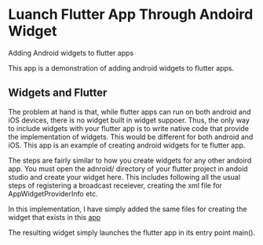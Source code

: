 # Luanch Flutter App Through Andoird Widget

Adding Android widgets to flutter apps

This app is a demonstration of adding android widgets to flutter apps.

## Widgets and Flutter

The problem at hand is that, while flutter apps can run on both android and iOS devices, there is no widget built in widget suppoer. Thus, the only way to include widgets with your flutter app is to write native code that provide the implementation of widgets. This would be different for both android and iOS.
This app is an example of creating android widgets for te flutter app.

The steps are fairly similar to how you create widgets for any other andoird app. You must open the adnroid/ directory of your flutter project in andoid studio and create your widget here. This includes following all the usual steps of registering a broadcast receiever, creating the xml file for AppWidgetProviderInfo etc.

In this implementation, I have simply added the same files for creating the widget that exists in this [app](https://github.com/yashkurkure/android_widgets/tree/master/launch_activity_widget)

The resulting widget simply launches the flutter app in its entry point main().
